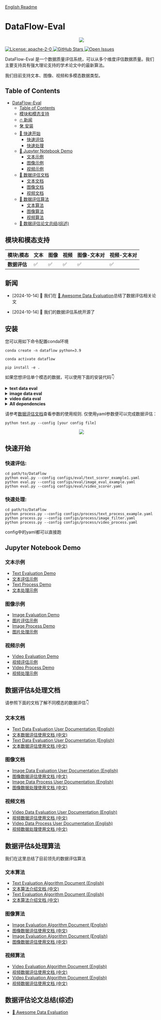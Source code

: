 [English Readme](./README.md)

# DataFlow-Eval

<p align="center">
  <img src="./static/images/Face.png">
</p>
<a href="https://opensource.org/license/apache-2-0" target="_blank">
    <img alt="License: apache-2-0" src="https://img.shields.io/github/license/saltstack/salt" />
</a>
<a href="https://github.com/GAIR-NLP/ProX" target="_blank">
    <img alt="GitHub Stars" src="https://img.shields.io/github/stars/Open-DataFlow/Open-DataFlow-Eval?style=social" />
</a>
<a href="https://github.com/GAIR-NLP/ProX/issues" target="_blank">
    <img alt="Open Issues" src="https://img.shields.io/github/issues-raw/Open-DataFlow/Open-DataFlow-Eval" />
</a>

DataFlow-Eval 是一个数据质量评估系统，可以从多个维度评估数据质量。我们主要支持具有强大理论支持的学术论文中的最新算法。

我们目前支持文本、图像、视频和多模态数据类型。

## Table of Contents
- [DataFlow-Eval](#dataflow-eval)
  - [Table of Contents](#table-of-contents)
  - [模块和模态支持](#模块和模态支持)
  - [🔥 新闻](#新闻)
  - [🛠 安装](#安装)
  - [🚀 快速开始](#快速开始)
    - [快速评估](#快速评估)
    - [快速处理](#快速处理)    
  - [💪 Jupyter Notebook Demo](#jupyter-notebook-demo)
    - [文本示例](#文本示例)
    - [图像示例](#图像示例)
    - [视频示例](#视频示例)
  - [📌 数据评估文档](#数据评估文档)
    - [文本文档](#文本文档)
    - [图像文档](#图像文档)
    - [视频文档](#视频文档)
  - [🧠 数据评估算法](#数据评估算法)
    - [文本算法](#文本算法)
    - [图像算法](#图像算法)
    - [视频算法](#视频算法)
  - [👋 数据评估论文总结(综述)](#数据评估论文总结综述)

## 模块和模态支持

| 模块\模态    | 文本  | 图像  | 视频  | 图像-文本对 | 视频-文本对 |
| -------- | --- | --- | --- | ------ | ------ |
| **数据评估** | ✅   | ✅   | ✅   | ✅      | ✅      |


## 新闻

- [2024-10-14] 🎉 我们在 [👋 Awesome Data Evaluation](./Awesome_Data_Evaluation.md)总结了数据评估相关论文

- [2024-10-14] 🎉 我们的数据评估系统开源了

## 安装

您可以用如下命令配置conda环境
```
conda create -n dataflow python=3.9

conda activate dataflow

pip install -e .
```

  
如果您想评估单个模态的数据，可以使用下面的安装代码👇

<details>
<summary>
<b>text data eval</b>
</summary>
<p>

```bash
pip install -e .[text]
pip install flash-attn==2.6.3
python -m spacy download en_core_web_sm
```

</p>
</details>

<details>
<summary>
<b>image data eval</b>
</summary>
<p>

```bash
pip install -e .[image]
pip install pyiqa==0.1.12
pip install transformers==4.44.2
```

</p>
</details>


<details>
<summary>
<b>video data eval</b>
</summary>
<p>

```bash
pip install -e .[video]
```
When evaluating video-caption data, please run the following command to install modified CLIP for EMScore:
```
pip install git+https://github.com/MOLYHECI/CLIP.git
```

</p>
</details>

<details>
<summary>
<b>All dependencies</b>
</summary>
<p>

```bash
pip install -e .[all]
pip install flash-attn==2.6.3
pip install pyiqa==0.1.12
pip install transformers==4.44.2
```

</p>
</details>

请参考[数据评估文档](#数据评估文档)查看参数的使用规则. 仅使用yaml参数便可以完成数据评估：

```
python test.py --config [your config file]
```
<p align="center">
  <img src="./static/images/example_1.png">
</p>
  
## 快速开始
### 快速评估:
```
cd path/to/DataFlow
python eval.py --config configs/eval/text_scorer_example1.yaml
python eval.py --config configs/eval/image_eval_example.yaml
python eval.py --config configs/eval/video_scorer.yaml
```
### 快速处理:
```
cd path/to/DataFlow
python process.py --config configs/process/text_process_example.yaml
python process.py --config configs/process/image_filter.yaml
python process.py --config configs/process/video_process.yaml
```
config中的yaml都可以直接跑

## Jupyter Notebook Demo
### 文本示例
- [Text Evaluation Demo](./demos/text_eval/text_eval_example.ipynb)
- [文本评估示例](./demos/text_eval/text_eval_example.zh-CN.ipynb)
- [Text Process Demo](./demos/text_process/text_process_example.ipynb)
- [文本处理示例](./demos/text_process/text_process_example.zh-CN.ipynb)

### 图像示例
- [Image Evaluation Demo](./demos/image_eval/image_eval_example.ipynb)
- [图片评估示例](./demos/image_eval/image_eval_example.zh-CN.ipynb)
- [Image Process Demo](./demos/image_process/image_process_example.ipynb)
- [图片处理示例](./demos/image_process/image_process_example.zh-CN.ipynb)

### 视频示例
- [Video Evaluation Demo](./demos/video_eval/video_eval_example.ipynb)
- [视频评估示例](./demos/video_eval/video_eval_example.zh-CN.ipynb)
- [Video Process Demo](./demos/video_process/video_process_example.ipynb)
- [视频处理示例](./demos/video_process/video_process_example.zh-CN.ipynb)

## 数据评估&处理文档

请参照下面的文档了解不同模态的数据评估👇

### 文本文档

- [Text Data Evaluation User Documentation (English)](./dataflow/Eval/Text/README.md)
- [文本数据评估使用文档 (中文)](./dataflow/Eval/Text/README.zh-CN.md)
- [Text Data Evaluation User Documentation (English)](./dataflow/process/text/README.md)
- [文本数据评估使用文档 (中文)](./dataflow/process/text/README.zh-CN.md)

### 图像文档

- [Image Data Evaluation User Documentation (English)](./dataflow/Eval/image/README.md)
- [图像数据评估使用文档 (中文)](./dataflow/Eval/image/README.zh-CN.md)
- [Image Data Process User Documentation (English)](./dataflow/process/image/README.md)
- [图像数据处理使用文档 (中文)](./dataflow/process/image/README.zh-CN.md)

### 视频文档

- [Video Data Evaluation User Documentation (English)](./dataflow/Eval/video/README.md)
- [视频数据评估使用文档 (中文)](./dataflow/Eval/video/README.zh-CN.md)
- [Video Data Process User Documentation (English)](./dataflow/process/video/README.md)
- [视频数据处理使用文档 (中文)](./dataflow/process/video/README.zh-CN.md)

## 数据评估&处理算法

我们在这里总结了目前领先的数据评估算法

### 文本算法

- [Text Evaluation Algorithm Document (English)](./docs/text_metrics.md)
- [文本算法介绍文档 (中文)](./docs/text_metrics.zh-CN.md)
- [Text Evaluation Algorithm Document (English)](./docs/text_process.md)
- [文本算法介绍文档 (中文)](./docs/text_process.zh-CN.md)

### 图像算法

- [Image Evaluation Algorithm Document (English)](./docs/image_metrics.md)
- [图像数据评估使用文档 (中文)](./docs/image_metrics.zh-CN.md)
- [Image Evaluation Algorithm Document (English)](./docs/image_process.md)
- [图像数据评估使用文档 (中文)](./docs/image_process.zh-CN.md)

### 视频算法
- [Video Evaluation Algorithm Document (English)](./docs/video_metrics.md)
- [视频数据评估使用文档 (中文)](./docs/video_metrics.zh-CN.md)
- [Video Evaluation Algorithm Document (English)](./docs/video_process.md)
- [视频数据评估使用文档 (中文)](./docs/video_process.zh-CN.md)

## 数据评估论文总结(综述)

- [👋 Awesome Data Evaluation](./Awesome_Data_Evaluation.md)
